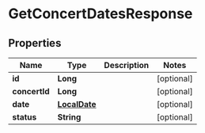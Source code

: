 # GetConcertDatesResponse

## Properties
Name | Type | Description | Notes
------------ | ------------- | ------------- | -------------
**id** | **Long** |  |  [optional]
**concertId** | **Long** |  |  [optional]
**date** | [**LocalDate**](LocalDate.md) |  |  [optional]
**status** | **String** |  |  [optional]
